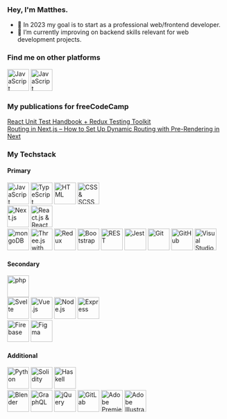 ### Hey, I'm Matthes.

- 🎯 In 2023 my goal is to start as a professional web/frontend developer.
- 🌱 I’m currently improving on backend skills relevant for web development projects.

### Find me on other platforms
<div>
  <a href="https://www.linkedin.com/in/matthes-b%C3%A4r-68199a256/"><img height="50" src="https://icon.icepanel.io/Technology/svg/LinkedIn.svg" alt="JavaScript" title="JavaScript" /></a>
  <a href="https://www.codingame.com/profile/a3dbd9f4eb4cd67d9377ec73dd9363e76178174"><img height="50" src="https://forum.codingame.com/uploads/default/original/3X/8/0/80dbeb5195f605287fea6abe403a1b8bd96abf17.png" alt="JavaScript" title="JavaScript" /></a>
</div>

### My publications for freeCodeCamp
<div>
  <a href="https://www.freecodecamp.org/news/how-to-write-unit-tests-in-react-redux/">React Unit Test Handbook + Redux Testing Toolkit</a>
</div>
<div>
  <a href="https://www.freecodecamp.org/news/how-to-setup-dynamic-routing-in-nextjs/">Routing in Next.js – How to Set Up Dynamic Routing with Pre-Rendering in Next</a>
</div>

### My Techstack
  #### Primary
  <div>
    <img height="50" src="https://user-images.githubusercontent.com/25181517/117447155-6a868a00-af3d-11eb-9cfe-245df15c9f3f.png" alt="JavaScript" title="JavaScript" />
    <img height="50" src="https://user-images.githubusercontent.com/25181517/183890598-19a0ac2d-e88a-4005-a8df-1ee36782fde1.png" alt="TypeScript" title="TypeScript" />
    <img height="50" src="https://user-images.githubusercontent.com/25181517/192158954-f88b5814-d510-4564-b285-dff7d6400dad.png" alt="HTML" title="HTML" />
    <img height="50" src="https://user-images.githubusercontent.com/25181517/183898674-75a4a1b1-f960-4ea9-abcb-637170a00a75.png" alt="CSS & SCSS" title="CSS & SCSS" />
  </div>
  <div>
    <img src="https://icon.icepanel.io/Technology/png-shadow-512/Next.js.png" alt="Next.js" title="Next.js" height="50" style="display:inline-block;">
    <img src="https://user-images.githubusercontent.com/25181517/183897015-94a058a6-b86e-4e42-a37f-bf92061753e5.png" alt="React.js & React Native" title="React.js & React Native" height="50" style="display:inline-block;">
    
  </div>
  <div>
    <img height="50" src="https://user-images.githubusercontent.com/25181517/182884177-d48a8579-2cd0-447a-b9a6-ffc7cb02560e.png" alt="mongoDB" title="mongoDB" />
    <img height="50" src="https://icon.icepanel.io/Technology/png-shadow-512/Three.js.png" alt="Three.js with React Three Fiber" title="Three.js with React Three Fiber" />
    <img height="50" src="https://user-images.githubusercontent.com/25181517/187896150-cc1dcb12-d490-445c-8e4d-1275cd2388d6.png" alt="Redux" title="Redux" />
    <img height="50" src="https://user-images.githubusercontent.com/25181517/183898054-b3d693d4-dafb-4808-a509-bab54cf5de34.png" alt="Bootstrap" title="Bootstrap" />
    <img height="50" src="https://user-images.githubusercontent.com/25181517/192107858-fe19f043-c502-4009-8c47-476fc89718ad.png" alt="REST" title="REST" />
    <img height="50" src="https://user-images.githubusercontent.com/25181517/187955005-f4ca6f1a-e727-497b-b81b-93fb9726268e.png" alt="Jest" title="Jest" />
    <img height="50" src="https://user-images.githubusercontent.com/25181517/192108372-f71d70ac-7ae6-4c0d-8395-51d8870c2ef0.png" alt="Git" title="Git" />
    <img height="50" src="https://user-images.githubusercontent.com/25181517/192108374-8da61ba1-99ec-41d7-80b8-fb2f7c0a4948.png" alt="GitHub" title="GitHub" />
    <img height="50" src="https://user-images.githubusercontent.com/25181517/192108891-d86b6220-e232-423a-bf5f-90903e6887c3.png" alt="Visual Studio Code" title="Visual Studio Code" />
  </div>
  
  #### Secondary
  <div>
    <img height="50" src="https://user-images.githubusercontent.com/25181517/183570228-6a040b9f-3ddf-47a2-a201-743121dac664.png" alt="php" title="php" />
  </div>
  
  <div>
    <img src="https://upload.wikimedia.org/wikipedia/commons/1/1b/Svelte_Logo.svg" alt="Svelte" title="Svelte" height="50" style="display:inline-block;">
    <img src="https://user-images.githubusercontent.com/25181517/117448124-a2da9800-af3e-11eb-85d2-bd1b69b65603.png" alt="Vue.js" title="Vue.js" height="50" style="display:inline-block;">
    <img height="50" src="https://user-images.githubusercontent.com/25181517/183568594-85e280a7-0d7e-4d1a-9028-c8c2209e073c.png" alt="Node.js" title="Node.js" />
    <img height="50" src="https://user-images.githubusercontent.com/25181517/183859966-a3462d8d-1bc7-4880-b353-e2cbed900ed6.png" alt="Express" title="Express" />
  </div>
  
  <div>
    <img height="50" src="https://user-images.githubusercontent.com/25181517/189716855-2c69ca7a-5149-4647-936d-780610911353.png" alt="Firebase" title="Firebase" />
    <img height="50" src="https://user-images.githubusercontent.com/25181517/189715289-df3ee512-6eca-463f-a0f4-c10d94a06b2f.png" alt="Figma" title="Figma" />
  </div>
  
  #### Additional
  <div>
   <img height="50" src="https://user-images.githubusercontent.com/25181517/183423507-c056a6f9-1ba8-4312-a350-19bcbc5a8697.png" alt="Python" title="Python" />
   <img height="50" src="https://icon.icepanel.io/Technology/png-shadow-512/Solidity.png" alt="Solidity" title="Solidity" />
   <img height="50" src="https://icon.icepanel.io/Technology/svg/Haskell.svg" alt="Haskell" title="Haskell" />
  </div>
  
  <div>
    <img height="50" src="https://icon.icepanel.io/Technology/svg/Blender.svg" alt="Blender" title="Blender" />
    <img height="50" src="https://user-images.githubusercontent.com/25181517/192107856-aa92c8b1-b615-47c3-9141-ed0d29a90239.png" alt="GraphQL" title="GraphQL" />
    <img height="50" src="https://icon.icepanel.io/Technology/svg/jQuery.svg" alt="jQuery" title="jQuery" />
    <img height="50" src="https://user-images.githubusercontent.com/25181517/192108376-c675d39b-90f6-4073-bde6-5a9291644657.png" alt="GitLab" title="GitLab" /> 
    <img height="50" src="https://icon.icepanel.io/Technology/svg/Adobe-Premiere-Pro.svg" alt="Adobe Premier Pro" title="Adobe Premier Pro" />
    <img height="50" src="https://icon.icepanel.io/Technology/svg/Adobe-Illustrator.svg" alt="Adobe Illustrator " title="Adobe Illustrator" />  
  </div>
